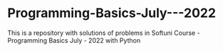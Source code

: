 # Programming-Basics-July---2022
This is a repository with solutions of problems in Softuni Course - Programming Basics  July - 2022 with Python 
